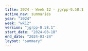 ```yaml
---
title: 2024 - Week 12 - jgrpp-0.58.1
active_nav: summaries
year: "2024"
week: "wk12"
version: "jgrpp-0.58.1"
start_date: "2024-03-18"
end_date: "2024-03-24"
layout: "summary"
---
```

